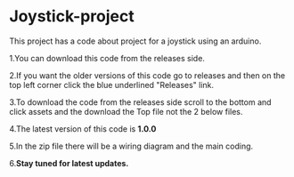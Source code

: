 # Joystick-project
This project has a code about project for a joystick using an arduino.

1.You can download this code from the releases side.

2.If you want the older versions of this code go to releases and then on the top left corner click the blue underlined "Releases" link.

3.To download the code from the releases side scroll to the bottom and click assets and the download the Top file not the 2 below files.

4.The latest version of this code is **1.0.0**

5.In the zip file there will be a wiring diagram and the main coding.

6.**Stay tuned for latest updates.**
